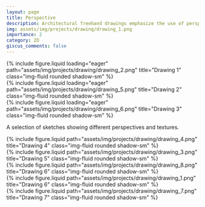 ```yaml
---
layout: page
title: Perspective
description: Architectural freehand drawings emphasize the use of perspective to convey spatial depth and structure.
img: assets/img/projects/drawing/drawing_1.png
importance: 2
category: 2D
giscus_comments: false
---
```


<div class="container mt-4">

  <!-- Row 1: 3 images -->
  <div class="row">
    <div class="col-md-4 mb-4">
      {% include figure.liquid loading="eager" path="assets/img/projects/drawing/drawing_2.png" title="Drawing 1" class="img-fluid rounded shadow-sm" %}
    </div>
    <div class="col-md-4 mb-4">
      {% include figure.liquid loading="eager" path="assets/img/projects/drawing/drawing_5.png" title="Drawing 2" class="img-fluid rounded shadow-sm" %}
    </div>
    <div class="col-md-4 mb-4">
      {% include figure.liquid loading="eager" path="assets/img/projects/drawing/drawing_6.png" title="Drawing 3" class="img-fluid rounded shadow-sm" %}
    </div>
  </div>

  <!-- Optional caption -->
  <p class="text-muted text-center mb-4">
    A selection of sketches showing different perspectives and textures.
  </p>

  <!-- Row 2: 2 images (2/3 + 1/3 layout) -->
  <div class="row justify-content-center">
  <!-- Left image -->
  <div class="col-md-8 mb-4">
    {% include figure.liquid path="assets/img/projects/drawing/drawing_4.png" title="Drawing 4" class="img-fluid rounded shadow-sm" %}
  </div>

  <!-- Right column with two stacked images -->
  <div class="col-md-4 mb-4 d-flex flex-column justify-content-between">
    <div class="mb-3">
      {% include figure.liquid path="assets/img/projects/drawing/drawing_3.png" title="Drawing 5" class="img-fluid rounded shadow-sm" %}
    </div>
    <div>
      {% include figure.liquid path="assets/img/projects/drawing/drawing_8.png" title="Drawing 6" class="img-fluid rounded shadow-sm" %}
    </div>
  </div>
</div>
  <!-- Row 3: 2 images -->
  <div class="row">
    <div class="col-md-6 mb-4">
      {% include figure.liquid path="assets/img/projects/drawing/drawing_1.png" title="Drawing 6" class="img-fluid rounded shadow-sm" %}
    </div>
    <div class="col-md-6 mb-4">
      {% include figure.liquid path="assets/img/projects/drawing/drawing_7.png" title="Drawing 7" class="img-fluid rounded shadow-sm" %}
    </div>
  </div>

</div>
